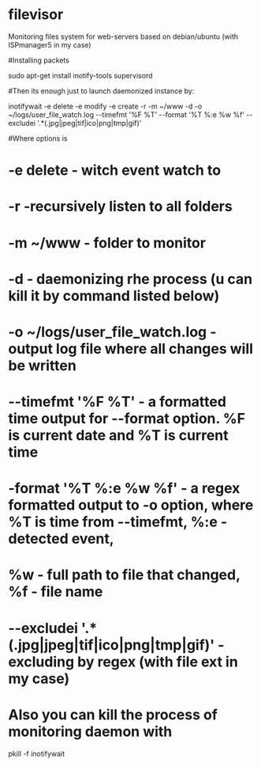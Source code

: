 # filevisor
Monitoring files system for web-servers based on debian/ubuntu (with ISPmanager5 in my case)

#Installing packets

sudo apt-get install inotify-tools supervisord

#Then its enough just to launch daemonized instance by:

inotifywait -e delete -e modify -e create -r -m ~/www -d -o ~/logs/user_file_watch.log --timefmt '%F %T' --format '%T %:e %w %f' --excludei '.*(\.jpg|jpeg|tif|ico|png|tmp|gif)'

#Where options is
# -e delete - witch event watch to
# -r -recursively listen to all folders
# -m ~/www  - folder to monitor
# -d  - daemonizing rhe process (u can kill it by command listed below)
# -o ~/logs/user_file_watch.log  - output log file where all changes will be written
# --timefmt '%F %T'  - a formatted time output for --format option. %F is current date and %T is current time
# -format '%T %:e %w %f'  - a regex formatted output to -o option, where %T is time from --timefmt, %:e - detected event,  
# %w - full path to file that changed, %f - file name
# --excludei '.*(\.jpg|jpeg|tif|ico|png|tmp|gif)'  - excluding by regex (with file ext in my case)

# Also you can kill the process of monitoring daemon with

pkill -f inotifywait
